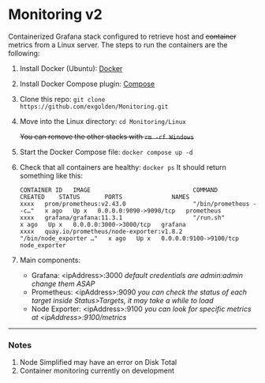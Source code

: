 # Monitoring v2
Containerized Grafana stack configured to retrieve host and ~~container~~ metrics from a Linux server. The steps to run the containers are the following:
1. Install Docker (Ubuntu): [Docker](https://docs.docker.com/engine/install/ubuntu/)
2. Install Docker Compose plugin: [Compose](https://docs.docker.com/compose/install/linux/)
3. Clone this repo: `git clone https://github.com/exgolden/Monitoring.git`
4. Move into the Linux directory: `cd Monitoring/Linux`
    
    ~~You can remove the other stacks with `rm -rf Windows`~~
5. Start the Docker Compose file: `docker compose up -d`
6. Check that all containers are healthy: `docker ps` It should return something like this:
    ```
    CONTAINER ID   IMAGE                             COMMAND               CREATED    STATUS       PORTS              NAMES
    xxxx   prom/prometheus:v2.43.0                   "/bin/prometheus --c…"   x ago   Up x   0.0.0.0:9090->9090/tcp   prometheus
    xxxx   grafana/grafana:11.3.1                    "/run.sh"                x ago   Up x   0.0.0.0:3000->3000/tcp   grafana
    xxxx   quay.io/prometheus/node-exporter:v1.8.2   "/bin/node_exporter …"   x ago   Up x   0.0.0.0:9100->9100/tcp   node_exporter
    ```
7. Main components:
    - Grafana: \<ipAddress\>:3000 _default credentials are admin:admin change them ASAP_
    - Prometheus: \<ipAddress\>:9090 _you can check the status of each target inside Status>Targets, it may take a while to load_
    - Node Exporter: \<ipAddress\>:9100 _you can look for specific metrics at \<ipAddress\>:9100/metrics_

---
### Notes
1. Node Simplified may have an error on Disk Total
2. Container monitoring currently on development